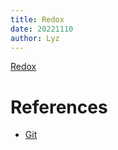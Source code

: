 ```yaml
---
title: Redox
date: 20221110
author: Lyz
---
```


[Redox](https://github.com/mattdibi/redox-keyboard)

# References

* [Git](https://github.com/mattdibi/redox-keyboard)
